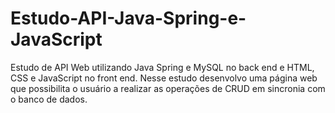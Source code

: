 # Estudo-API-Java-Spring-e-JavaScript
Estudo de API Web utilizando Java Spring e MySQL no back end e HTML, CSS e JavaScript no front end.
Nesse estudo desenvolvo uma página web que possibilita o usuário a realizar as operações de CRUD em sincronia com o banco de dados.
